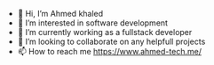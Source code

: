 - 👋 Hi, I’m Ahmed khaled
- 👀 I’m interested in software development
- 🌱 I’m currently working as a fullstack developer
- 💞️ I’m looking to collaborate on any helpfull projects
- 📫 How to reach me https://www.ahmed-tech.me/

<!---
ahmed2929/ahmed2929 is a ✨ special ✨ repository because its `README.md` (this file) appears on your GitHub profile.
You can click the Preview link to take a look at your changes.
--->
